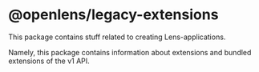 # @openlens/legacy-extensions

This package contains stuff related to creating Lens-applications.

Namely, this package contains information about extensions and bundled extensions of the v1 API.
